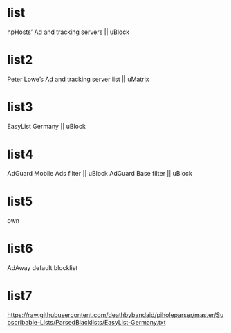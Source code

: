 # list
hpHosts’ Ad and tracking servers || uBlock
# list2
Peter Lowe’s Ad and tracking server list || uMatrix
# list3
EasyList Germany || uBlock
# list4
AdGuard Mobile Ads filter || uBlock
AdGuard Base filter || uBlock
# list5
own
# list6
AdAway default blocklist
# list7
https://raw.githubusercontent.com/deathbybandaid/piholeparser/master/Subscribable-Lists/ParsedBlacklists/EasyList-Germany.txt 
